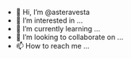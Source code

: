 - 👋 Hi, I’m @asteravesta
- 👀 I’m interested in ...
- 🌱 I’m currently learning ...
- 💞️ I’m looking to collaborate on ...
- 📫 How to reach me ...

<!---
asteravesta/asteravesta is a ✨ special ✨ repository because its `README.md` (this file) appears on your GitHub profile.
You can click the Preview link to take a look at your changes.
--->
